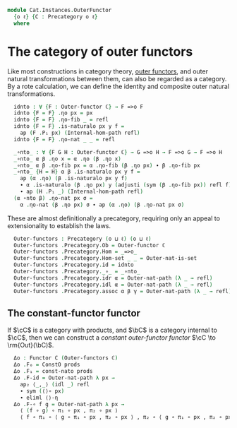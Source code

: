 <!--
```agda
open import Cat.Internal.Functor.Outer

open import Cat.Diagram.Product
open import Cat.Diagram.Product.Solver
open import Cat.Prelude

import Cat.Internal.Base
import Cat.Internal.Reasoning
import Cat.Reasoning
```
-->

```agda
module Cat.Instances.OuterFunctor
  {o ℓ} {C : Precategory o ℓ}
  where
```

<!--
```agda
open Cat.Reasoning C
open Cat.Internal.Base C
open Functor
open Outer-functor
open _=>o_

```
-->

# The category of outer functors

Like most constructions in category theory, [outer functors], and outer
natural transformations between them, can also be regarded as a
category. By a rote calculation, we can define the identity and
composite outer natural transformations.

[outer functors]: Cat.Internal.Functor.Outer.html

<!--
```agda
module _ {ℂ : Internal-cat} where
  open Internal-cat ℂ
```
-->

```agda
  idnto : ∀ {F : Outer-functor ℂ} → F =>o F
  idnto {F = F} .ηo px = px
  idnto {F = F} .ηo-fib _ = refl
  idnto {F = F} .is-naturalo px y f =
    ap (F .P₁ px) (Internal-hom-path refl)
  idnto {F = F} .ηo-nat _ _ = refl

  _∘nto_ : ∀ {F G H : Outer-functor ℂ} → G =>o H → F =>o G → F =>o H
  _∘nto_ α β .ηo x = α .ηo (β .ηo x)
  _∘nto_ α β .ηo-fib px = α .ηo-fib (β .ηo px) ∙ β .ηo-fib px
  _∘nto_ {H = H} α β .is-naturalo px y f =
    ap (α .ηo) (β .is-naturalo px y f)
    ∙ α .is-naturalo (β .ηo px) y (adjusti (sym (β .ηo-fib px)) refl f)
    ∙ ap (H .P₁ _) (Internal-hom-path refl)
  (α ∘nto β) .ηo-nat px σ =
    α .ηo-nat (β .ηo px) σ ∙ ap (α .ηo) (β .ηo-nat px σ)
```

These are almost definitionally a precategory, requiring only an appeal
to extensionality to establish the laws.

<!--
```agda
module _ (ℂ : Internal-cat) where
  open Internal-cat ℂ
```
-->

```agda
  Outer-functors : Precategory (o ⊔ ℓ) (o ⊔ ℓ)
  Outer-functors .Precategory.Ob = Outer-functor ℂ
  Outer-functors .Precategory.Hom = _=>o_
  Outer-functors .Precategory.Hom-set _ _ = Outer-nat-is-set
  Outer-functors .Precategory.id = idnto
  Outer-functors .Precategory._∘_ = _∘nto_
  Outer-functors .Precategory.idr α = Outer-nat-path (λ _ → refl)
  Outer-functors .Precategory.idl α = Outer-nat-path (λ _ → refl)
  Outer-functors .Precategory.assoc α β γ = Outer-nat-path (λ _ → refl)
```

<!--
```agda
module _ (prods : has-products C) (ℂ : Internal-cat) where
  open Internal-cat ℂ
  open Binary-products C prods
```
-->

## The constant-functor functor

If $\cC$ is a category with products, and $\bC$ is a category internal
to $\cC$, then we can construct a _constant outer-functor functor_ $\cC
\to \rm{Out}(\bC)$.

```agda
  Δo : Functor C (Outer-functors ℂ)
  Δo .F₀ = ConstO prods
  Δo .F₁ = const-nato prods
  Δo .F-id = Outer-nat-path λ px →
    ap₂ ⟨_,_⟩ (idl _) refl
    ∙ sym (⟨⟩∘ px)
    ∙ eliml ⟨⟩-η
  Δo .F-∘ f g = Outer-nat-path λ px →
    ⟨ (f ∘ g) ∘ π₁ ∘ px , π₂ ∘ px ⟩                                        ≡⟨ products! C prods ⟩
    ⟨ f ∘ π₁ ∘ ⟨ g ∘ π₁ ∘ px , π₂ ∘ px ⟩ , π₂ ∘ ⟨ g ∘ π₁ ∘ px , π₂ ∘ px ⟩ ⟩ ∎
```

